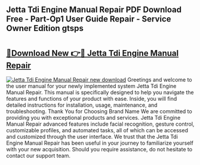 ## Jetta Tdi Engine Manual Repair PDF Download Free - Part-Op1 User Guide Repair - Service Owner Edition gtsps

# <h2><a href="http://bc55927.oget.top/?id=Jetta+Tdi+Engine+Manual+Repair">🔗Download New 👉🔴 Jetta Tdi Engine Manual Repair</a></h2>

[![Jetta Tdi Engine Manual Repair new download](https://i.imgur.com/5g1atiW.png)](http://bc55927.oget.top/?id=Jetta+Tdi+Engine+Manual+Repair)
Greetings and welcome to the user manual for your newly implemented system Jetta Tdi Engine Manual Repair. This manual is specifically designed to help you navigate the features and functions of your product with ease. Inside, you will find detailed instructions for installation, usage, maintenance, and troubleshooting. Thank You for Choosing Brand Name We are committed to providing you with exceptional products and services. Jetta Tdi Engine Manual Repair advanced features include facial recognition, gesture control, customizable profiles, and automated tasks, all of which can be accessed and customized through the user interface. We trust that the Jetta Tdi Engine Manual Repair has been useful in your journey to familiarize yourself with your new acquisition. Should you require assistance, do not hesitate to contact our support team.
